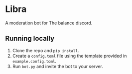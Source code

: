 # Libra

A moderation bot for The balance discord.

## Running locally

1. Clone the repo and `pip install`. 
2. Create a `config.toml` file using the template provided in `example.config.toml`.
3. Run `bot.py` and invite the bot to your server.
